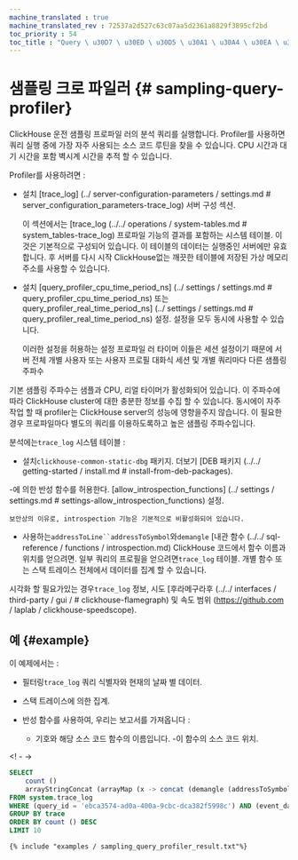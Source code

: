 ```yaml
---
machine_translated : true
machine_translated_rev : 72537a2d527c63c07aa5d2361a8829f3895cf2bd
toc_priority : 54
toc_title : "Query \ u30D7 \ u30ED \ u30D5 \ u30A1 \ u30A4 \ u30EA \ u30F3 \ u30B0"
---
```


# 샘플링 크로 파일러 {# sampling-query-profiler}

ClickHouse 운전 샘플링 프로파일 러의 분석 쿼리를 실행합니다. Profiler를 사용하면 쿼리 실행 중에 가장 자주 사용되는 소스 코드 루틴을 찾을 수 있습니다. CPU 시간과 대기 시간을 포함 벽시계 시간을 추적 할 수 있습니다.

Profiler를 사용하려면 :

- 설치 [trace_log] (../ server-configuration-parameters / settings.md # server_configuration_parameters-trace_log) 서버 구성 섹션.

    이 섹션에서는 [trace_log (../../ operations / system-tables.md # system_tables-trace_log) 프로파일 기능의 결과를 포함하는 시스템 테이블. 이것은 기본적으로 구성되어 있습니다. 이 테이블의 데이터는 실행중인 서버에만 유효합니다. 후 서버를 다시 시작 ClickHouse없는 깨끗한 테이블에 저장된 가상 메모리 주소를 사용할 수 있습니다.

- 설치 [query_profiler_cpu_time_period_ns] (../ settings / settings.md # query_profiler_cpu_time_period_ns) 또는 query_profiler_real_time_period_ns] (../ settings / settings.md # query_profiler_real_time_period_ns) 설정. 설정을 모두 동시에 사용할 수 있습니다.

    이러한 설정을 허용하는 설정 프로파일 러 타이머 이들은 세션 설정이기 때문에 서버 전체 개별 사용자 또는 사용자 프로필 대화식 세션 및 개별 쿼리마다 다른 샘플링 주파수

기본 샘플링 주파수는 샘플과 CPU, 리얼 타이머가 활성화되어 있습니다. 이 주파수에 따라 ClickHouse cluster에 대한 충분한 정보를 수집 할 수 있습니다. 동시에이 자주 작업 할 때 profiler는 ClickHouse server의 성능에 영향을주지 않습니다. 이 필요한 경우 프로파일마다 별도의 쿼리를 이용하도록하고 높은 샘플링 주파수입니다.

분석에는`trace_log` 시스템 테이블 :

- 설치`clickhouse-common-static-dbg` 패키지. 더보기 [DEB 패키지 (../../ getting-started / install.md # install-from-deb-packages).

-에 의한 반성 함수를 허용한다. [allow_introspection_functions] (../ settings / settings.md # settings-allow_introspection_functions) 설정.

    보안상의 이유로, introspection 기능은 기본적으로 비활성화되어 있습니다.

- 사용하는`addressToLine``addressToSymbol`와`demangle` [내관 함수 (../../ sql-reference / functions / introspection.md) ClickHouse 코드에서 함수 이름과 위치를 얻으려면. 일부 쿼리의 프로필을 얻으려면`trace_log` 테이블. 개별 함수 또는 스택 트레이스 전체에서 데이터를 집계 할 수 있습니다.

시각화 할 필요가있는 경우`trace_log` 정보, 시도 [후라메구라후 (../../ interfaces / third-party / gui / # clickhouse-flamegraph) 및 속도 범위 (https://github.com / laplab / clickhouse-speedscope).

## 예 {#example}

이 예제에서는 :

- 필터링`trace_log` 쿼리 식별자와 현재의 날짜 별 데이터.

- 스택 트레이스에 의한 집계.

- 반성 함수를 사용하여, 우리는 보고서를 가져옵니다 :

    - 기호와 해당 소스 코드 함수의 이름입니다.
    -이 함수의 소스 코드 위치.

<! - ->

```sql
SELECT
    count ()
    arrayStringConcat (arrayMap (x -> concat (demangle (addressToSymbol (x)) '\ n', addressToLine (x)), trace), '\ n') AS sym
FROM system.trace_log
WHERE (query_id = 'ebca3574-ad0a-400a-9cbc-dca382f5998c') AND (event_date = today ())
GROUP BY trace
ORDER BY count () DESC
LIMIT 10
```

```text
{% include "examples / sampling_query_profiler_result.txt"%}
```
